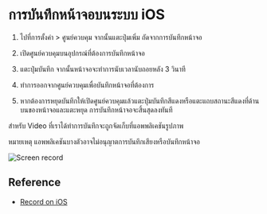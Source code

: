 # การบันทึกหน้าจอบนระบบ iOS

1. ไปที่การตั้งค่า > ศูนย์ควบคุม จากนั้นแตะปุ่มเพิ่ม ถัดจากการบันทึกหน้าจอ

2. เปิดศูนย์ควบคุมบนอุปกรณ์ที่ต้องการบันทึกหน้าจอ

3. แตะปุ่มบันทึก จากนั้นหน้าจอจะทำการนับเวลานับถอยหลัง 3 วินาที

4. ทำการออกจากศูนย์ควบคุมเพื่อบันทึกหน้าจอที่ต้องการ

5. หากต้องการหยุดบันทึกให้เปิดศูนย์ควบคุมแล้วแตะปุ่มบันทึกสีแดงหรือแตะแถบสถานะสีแดงที่ด้านบนของหน้าจอและแตะหยุด การบันทึกหน้าจอจะสิ้นสุดลงทันที

สำหรับ Video ที่เราได้ทำการบันทึกจะถูกจัดเก็บที่แอพพลิเคชันรูปภาพ

หมายเหตุ แอพพลิเคชันบางตัวอาจไม่อนุญาตการบันทึกเสียงหรือบันทึกหน้าจอ

![Screen record](https://support.apple.com/library/content/dam/edam/applecare/images/th_TH/iOS/ios-16-iphone-13-pro-control-center-screen-record-animation.gif)

## Reference
- [Record on iOS](https://shorturl.asia/5QosJ)